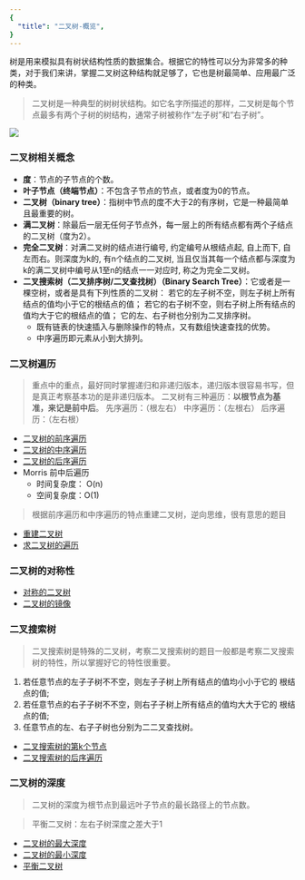 ```yaml
---
{
  "title": "二叉树-概览",
}
---
```


树是用来模拟具有树状结构性质的数据集合。根据它的特性可以分为非常多的种类，对于我们来讲，掌握二叉树这种结构就足够了，它也是树最简单、应用最广泛的种类。

> 二叉树是一种典型的树树状结构。如它名字所描述的那样，二叉树是每个节点最多有两个子树的树结构，通常子树被称作“左子树”和“右子树”。

![](https://p1-jj.byteimg.com/tos-cn-i-t2oaga2asx/gold-user-assets/2019/8/20/16cac3541c238d9b~tplv-t2oaga2asx-zoom-in-crop-mark:1304:0:0:0.awebp)
### 二叉树相关概念
- **度**：节点的子节点的个数。
- **叶子节点（终端节点）**：不包含子节点的节点，或者度为0的节点。
- **二叉树（binary tree）**：指树中节点的度不大于2的有序树，它是一种最简单且最重要的树。
- **满二叉树**：除最后一层无任何子节点外，每一层上的所有结点都有两个子结点的二叉树（度为2）。
- **完全二叉树**：对满二叉树的结点进行编号, 约定编号从根结点起, 自上而下, 自左而右。则深度为k的, 有n个结点的二叉树, 当且仅当其每一个结点都与深度为k的满二叉树中编号从1至n的结点一一对应时, 称之为完全二叉树。
- **二叉搜索树（二叉排序树/二叉查找树）（Binary Search Tree）**：它或者是一棵空树，或者是具有下列性质的二叉树： 若它的左子树不空，则左子树上所有结点的值均小于它的根结点的值； 若它的右子树不空，则右子树上所有结点的值均大于它的根结点的值； 它的左、右子树也分别为二叉排序树。
  - 既有链表的快速插入与删除操作的特点，又有数组快速查找的优势。
  - 中序遍历即元素从小到大排列。

### 二叉树遍历

> 重点中的重点，最好同时掌握递归和非递归版本，递归版本很容易书写，但是真正考察基本功的是非递归版本。
> 二叉树有三种遍历：**以根节点为基准，来记是前中后**。
> 先序遍历：（根左右）
> 中序遍历：（左根右）
> 后序遍历：（左右根）

- [二叉树的前序遍历](/docs/dataStructure/%E4%BA%8C%E5%8F%89%E6%A0%91/%E4%BA%8C%E5%8F%89%E6%A0%91%E7%9A%84%E5%89%8D%E5%BA%8F%E9%81%8D%E5%8E%86.html)
- [二叉树的中序遍历](/docs/dataStructure/%E4%BA%8C%E5%8F%89%E6%A0%91/%E4%BA%8C%E5%8F%89%E6%A0%91%E7%9A%84%E4%B8%AD%E5%BA%8F%E9%81%8D%E5%8E%86.html)
- [二叉树的后序遍历](/docs/dataStructure/%E4%BA%8C%E5%8F%89%E6%A0%91/%E4%BA%8C%E5%8F%89%E6%A0%91%E7%9A%84%E5%90%8E%E5%BA%8F%E9%81%8D%E5%8E%86.html)
- Morris 前中后遍历
  - 时间复杂度： O(n)
  - 空间复杂度：O(1)
> 根据前序遍历和中序遍历的特点重建二叉树，逆向思维，很有意思的题目

- [重建二叉树](/docs/dataStructure/%E4%BA%8C%E5%8F%89%E6%A0%91/%E9%87%8D%E5%BB%BA%E4%BA%8C%E5%8F%89%E6%A0%91.html)
- [求二叉树的遍历](/docs/dataStructure/%E4%BA%8C%E5%8F%89%E6%A0%91/%E9%87%8D%E5%BB%BA%E4%BA%8C%E5%8F%89%E6%A0%91.html#%E9%A2%98%E7%9B%AE2-%E6%B1%82%E4%BA%8C%E5%8F%89%E6%A0%91%E7%9A%84%E9%81%8D%E5%8E%86)


### 二叉树的对称性

- [对称的二叉树](/docs/dataStructure/%E4%BA%8C%E5%8F%89%E6%A0%91/%E5%AF%B9%E7%A7%B0%E7%9A%84%E4%BA%8C%E5%8F%89%E6%A0%91.html)
- [二叉树的镜像](/docs/dataStructure/%E4%BA%8C%E5%8F%89%E6%A0%91/%E4%BA%8C%E5%8F%89%E6%A0%91%E7%9A%84%E9%95%9C%E5%83%8F.html)

### 二叉搜索树

> 二叉搜索树是特殊的二叉树，考察二叉搜索树的题目一般都是考察二叉搜索树的特性，所以掌握好它的特性很重要。

1. 若任意节点的左⼦子树不不空，则左⼦子树上所有结点的值均⼩小于它的 根结点的值;
2. 若任意节点的右⼦子树不不空，则右⼦子树上所有结点的值均⼤大于它的 根结点的值;
3. 任意节点的左、右⼦子树也分别为⼆二叉查找树。


- [二叉搜索树的第k个节点](/docs/dataStructure/%E4%BA%8C%E5%8F%89%E6%A0%91/%E4%BA%8C%E5%8F%89%E6%90%9C%E7%B4%A2%E6%A0%91%E7%9A%84%E7%AC%ACk%E4%B8%AA%E8%8A%82%E7%82%B9.html#%E9%A2%98%E7%9B%AE)
- [二叉搜索树的后序遍历](/docs/dataStructure/%E4%BA%8C%E5%8F%89%E6%A0%91/%E4%BA%8C%E5%8F%89%E6%90%9C%E7%B4%A2%E6%A0%91%E7%9A%84%E5%90%8E%E5%BA%8F%E9%81%8D%E5%8E%86.html)

### 二叉树的深度

> 二叉树的深度为根节点到最远叶子节点的最长路径上的节点数。

> 平衡二叉树：左右子树深度之差大于1

- [二叉树的最大深度](/docs/dataStructure/二叉树/二叉树的最大深度.html)
- [二叉树的最小深度](/docs/dataStructure/二叉树/二叉树的最小深度.html#考察点)
- [平衡二叉树](/docs/dataStructure/%E4%BA%8C%E5%8F%89%E6%A0%91/%E5%B9%B3%E8%A1%A1%E4%BA%8C%E5%8F%89%E6%A0%91.html)
